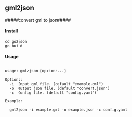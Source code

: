 ## gml2json ##
#####convert gml to json#####

#### Install ####
```shell
cd go2json
go build
```

#### Usage ####
```shell

Usage: gml2json [options...]

Options:
  -i  Input gml file. (default "example.gml")
  -o  Output json file. (default "convert.json")
  -c  Config file. (default "config.yaml")

Example:

  gml2json -i example.gml -o example.json -c config.yaml

```
